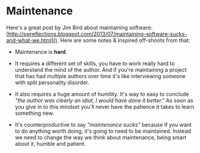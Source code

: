 Maintenance
====

Here's a great post by Jim Bird about maintaining software: [http://swreflections.blogspot.com/2013/07/maintaining-software-sucks-and-what-we.html]().  Here are some notes & inspired off-shoots from that:

- Maintenance is **hard**.

- It requires a different set of skills, you have to work really hard to understand the mind of the author.  And if you're maintaining a project that has had multiple authors over time it's like interviewing someone with split personality disorder.

- It also requires a huge amount of humility.  It's way to easy to conclude _"the author was clearly an idiot, I would have done it better."_  As soon as you give in to this mindset you'll never have the patience it takes to learn something new.

- It's counterproductive to say _"maintenance sucks"_ because if you want to do anything worth doing, it's going to need to be maintained.  Instead we need to change the way we think about maintenance, being smart about it, humble and patient.
